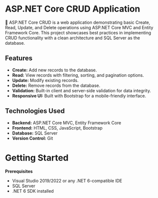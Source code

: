 # ASP.NET Core CRUD Application
🚀 ASP.NET Core CRUD is a web application demonstrating basic Create, Read, Update, and Delete operations using ASP.NET Core MVC and Entity Framework Core. This project showcases best practices in implementing CRUD functionality with a clean architecture and SQL Server as the database.

## Features
- **Create:** Add new records to the database.
- **Read:** View records with filtering, sorting, and pagination options.
- **Update:** Modify existing records.
- **Delete:** Remove records from the database.
- **Validation:** Built-in client and server-side validation for data integrity.
- **Responsive UI:** Built with Bootstrap for a mobile-friendly interface.

## Technologies Used
- **Backend:** ASP.NET Core MVC, Entity Framework Core
- **Frontend:** HTML, CSS, JavaScript, Bootstrap
- **Database:** SQL Server
- **Version Control:** Git

# Getting Started
**Prerequisites**
- Visual Studio 2019/2022 or any .NET 6-compatible IDE
- SQL Server
- .NET 6 SDK installed
